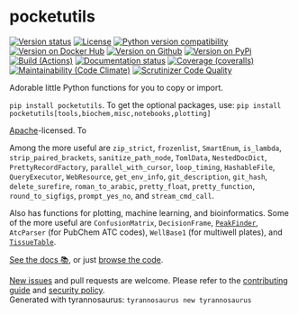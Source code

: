 # pocketutils

[![Version status](https://img.shields.io/pypi/status/pocketutils?label=status)](https://pypi.org/project/pocketutils)
[![License](https://img.shields.io/badge/License-Apache%202.0-blue.svg)](https://opensource.org/licenses/Apache-2.0)
[![Python version compatibility](https://img.shields.io/pypi/pyversions/pocketutils?label=Python)](https://pypi.org/project/pocketutils)
[![Version on Docker Hub](https://img.shields.io/docker/v/dmyersturnbull/pocketutils?color=green&label=Docker%20Hub)](https://hub.docker.com/repository/docker/dmyersturnbull/pocketutils)
[![Version on Github](https://img.shields.io/github/v/release/dmyersturnbull/pocketutils?include_prereleases&label=GitHub)](https://github.com/dmyersturnbull/pocketutils/releases)
[![Version on PyPi](https://img.shields.io/pypi/v/pocketutils?label=PyPi)](https://pypi.org/project/pocketutils)  
[![Build (Actions)](https://img.shields.io/github/workflow/status/dmyersturnbull/pocketutils/Build%20&%20test?label=Tests)](https://github.com/dmyersturnbull/pocketutils/actions)
[![Documentation status](https://readthedocs.org/projects/pocketutils/badge)](https://pocketutils.readthedocs.io/en/stable/)
[![Coverage (coveralls)](https://coveralls.io/repos/github/dmyersturnbull/pocketutils/badge.svg?branch=main&service=github)](https://coveralls.io/github/dmyersturnbull/pocketutils?branch=main)
[![Maintainability (Code Climate)](https://api.codeclimate.com/v1/badges/eea2b741dbbbb74ad18a/maintainability)](https://codeclimate.com/github/dmyersturnbull/pocketutils/maintainability)
[![Scrutinizer Code Quality](https://scrutinizer-ci.com/g/dmyersturnbull/pocketutils/badges/quality-score.png?b=main)](https://scrutinizer-ci.com/g/dmyersturnbull/pocketutils/?branch=main)

Adorable little Python functions for you to copy or import.

`pip install pocketutils`. To get the optional packages, use:
`pip install pocketutils[tools,biochem,misc,notebooks,plotting]`


[Apache](https://spdx.org/licenses/Apache-2.0.html)-licensed. To


Among the more useful are `zip_strict`, `frozenlist`, `SmartEnum`, `is_lambda`, `strip_paired_brackets`,
`sanitize_path_node`, `TomlData`, `NestedDocDict`, `PrettyRecordFactory`, `parallel_with_cursor`,
`loop_timing`, `HashableFile`, `QueryExecutor`, `WebResource`, `get_env_info`, `git_description`, `git_hash`,
`delete_surefire`, `roman_to_arabic`, `pretty_float`, `pretty_function`, `round_to_sigfigs`,
`prompt_yes_no`, and `stream_cmd_call`.

Also has functions for plotting, machine learning, and bioinformatics.
Some of the more useful are `ConfusionMatrix`, `DecisionFrame`,
[`PeakFinder`](https://en.wikipedia.org/wiki/Topographic_prominence), `AtcParser` (for PubChem ATC codes),
`WellBase1` (for multiwell plates), and [`TissueTable`]("https://www.proteinatlas.org/).

[See the docs 📚](https://pocketutils.readthedocs.io/en/stable/), or just
[browse the code](https://github.com/dmyersturnbull/pocketutils/tree/main/pocketutils).

[New issues](https://github.com/dmyersturnbull/pocketutils/issues) and pull requests are welcome.
Please refer to the [contributing guide](https://github.com/dmyersturnbull/pocketutils/blob/main/CONTRIBUTING.md)
and [security policy](https://github.com/dmyersturnbull/pocketutils/blob/main/SECURITY.md).  
Generated with tyrannosaurus: `tyrannosaurus new tyrannosaurus`
